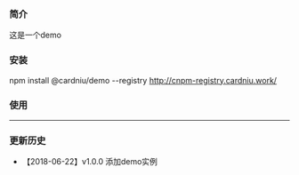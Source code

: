 ### 简介
这是一个demo

### 安装
npm install @cardniu/demo --registry http://cnpm-registry.cardniu.work/

### 使用
****

### 更新历史
- 【2018-06-22】v1.0.0 添加demo实例